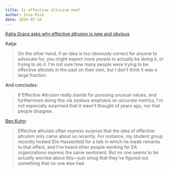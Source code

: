 ```yaml
---
title: Is effective altruism new?
author: Issa Rice
date: 2016-07-16
---
```


[Katja Grace asks why effective altruism is new and obvious][katja post]

Katja:

> On the other hand, if an idea is too obviously correct for anyone to advocate
> for, you might expect more people to actually be doing it, or trying to do it.
> I'm not sure how many people were trying to be effective altruists in the past
> on their own, but I don't think it was a large fraction.

And concludes:

> If Effective Altruism really stands for pursuing unusual values, and
> furthermore doing this via zealous emphasis on accurate metrics, I'm not
> especially surprised that it wasn't thought of years ago, nor that people
> disagree.

[Ben Kuhn][ben post]:

> Effective altruists often express surprise that the idea of effective altruism
> only came about so recently. For instance, my student group recently hosted
> Elie Hassenfeld for a talk in which he made remarks to that effect, and I’ve
> heard other people working for EA organizations express the same sentiment.
> But no one seems to be actually worried about this—just smug that they’ve
> figured out something that no one else had.

[ben post]: http://www.benkuhn.net/ea-critique#non-obviousness "Ben Kuhn. \"A critique of effective altruism\". December 2013."
[katja post]: http://effective-altruism.com/ea/8t/why_is_effective_altruism_new_and_obvious/ "Katja Grace. \"Why is effective altruism new and obvious?\" September 30, 2014. Effective Altruism Forum."
